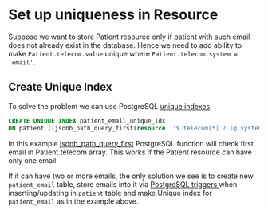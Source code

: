 # Set up uniqueness in Resource

Suppose we want to store Patient resource only if patient with such email does not already exist in the database. Hence we need to add ability to make `Patient.telecom.value` unique where `Patient.telecom.system = 'email'`.

## Create Unique Index

To solve the problem we can use PostgreSQL [unique indexes](https://www.postgresql.org/docs/current/indexes-unique.html).&#x20;

```sql
CREATE UNIQUE INDEX patient_email_unique_idx
ON patient ((jsonb_path_query_first(resource, '$.telecom[*] ? (@.system == "email").value')) #>> '{}');
```

In this example [jsonb\_path\_query\_first](https://www.postgresql.org/docs/15/functions-json.html) PostgreSQL function will check first email in Patient.telecom array. This works if the Patient resource can have only one email.&#x20;

If it can have two or more emails, the only solution we see is to create new `patient_email` table, store emails into it via [PostgreSQL triggers ](https://www.postgresql.org/docs/current/sql-createtrigger.html)when inserting/updating in `patient` table and make Unique index for `patient_email` as in the example above.&#x20;
